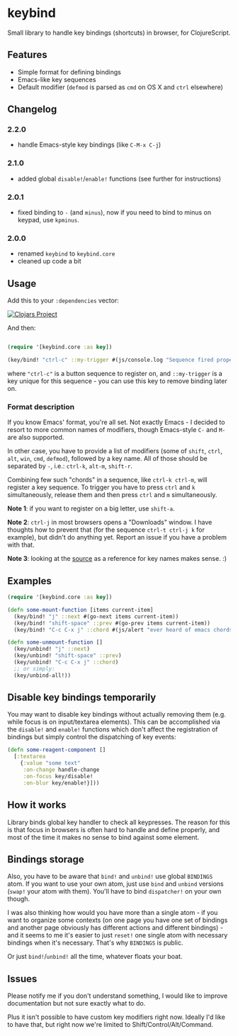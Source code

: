 # keybind

Small library to handle key bindings (shortcuts) in browser, for ClojureScript.

## Features

* Simple format for defining bindings
* Emacs-like key sequences
* Default modifier (`defmod` is parsed as `cmd` on OS X and `ctrl` elsewhere)

## Changelog

### 2.2.0

- handle Emacs-style key bindings (like `C-M-x C-j`)

### 2.1.0

- added global `disable!`/`enable!` functions (see further for instructions)

### 2.0.1

- fixed binding to `-` (and `minus`), now if you need to bind to minus on
  keypad, use `kpminus`.

### 2.0.0

- renamed `keybind` to `keybind.core`
- cleaned up code a bit

## Usage

Add this to your `:dependencies` vector:

[![Clojars Project](http://clojars.org/keybind/latest-version.svg)](http://clojars.org/keybind)

And then:

```clj

(require '[keybind.core :as key])

(key/bind! "ctrl-c" ::my-trigger #(js/console.log "Sequence fired properly"))
```

where `"ctrl-c"` is a button sequence to register on, and `::my-trigger` is a key
unique for this sequence - you can use this key to remove binding later on.

### Format description

If you know Emacs' format, you're all set. Not exactly Emacs - I decided to
resort to more common names of modifiers, though Emacs-style `C-` and `M-` are
also supported.

In other case, you have to provide a list of modifiers (some of `shift`, `ctrl`,
`alt`, `win`, `cmd`, `defmod`), followed by a key name. All of those should be
separated by `-`, i.e.: `ctrl-k`, `alt-m`, `shift-r`.

Combining few such "chords" in a sequence, like `ctrl-k ctrl-m`, will register a
key sequence. To trigger you have to press `ctrl` and `k` simultaneously,
release them and then press `ctrl` and `m` simultaneously.

**Note 1**: if you want to register on a big letter, use `shift-a`.

**Note 2**: `ctrl-j` in most browsers opens a "Downloads" window. I have thoughts
how to prevent that (for the sequence `ctrl-t ctrl-j k` for example), but didn't
do anything yet. Report an issue if you have a problem with that.

**Note 3**: looking at the [source][] as a reference for key names makes sense. :)

[source]: https://github.com/piranha/keybind/blob/master/src/keybind/core.cljs

## Examples

```clojure
(require '[keybind.core :as key])

(defn some-mount-function [items current-item]
  (key/bind! "j" ::next #(go-next items current-item))
  (key/bind! "shift-space" ::prev #(go-prev items current-item))
  (key/bind! "C-c C-x j" ::chord #(js/alert "ever heard of emacs chords?")))

(defn some-unmount-function []
  (key/unbind! "j" ::next)
  (key/unbind! "shift-space" ::prev)
  (key/unbind! "C-c C-x j" ::chord)
  ;; or simply:
  (key/unbind-all!))
```

## Disable key bindings temporarily

You may want to disable key bindings without actually removing them (e.g. while focus is on input/textarea elements). This can be accomplished via the `disable!` and `enable!` functions which don't affect the registration of bindings but simply control the dispatching of key events:

```clojure
(defn some-reagent-component []
  [:textarea
    {:value "some text"
     :on-change handle-change
     :on-focus key/disable!
     :on-blur key/enable!}]))
```

## How it works

Library binds global key handler to check all keypresses. The reason for this is
that focus in browsers is often hard to handle and define properly, and most of
the time it makes no sense to bind against some element.

## Bindings storage

Also, you have to be aware that `bind!` and `unbind!` use global `BINDINGS`
atom. If you want to use your own atom, just use `bind` and `unbind` versions
(`swap!` your atom with them). You'll have to bind `dispatcher!` on your own
though.

I was also thinking how would you have more than a single atom - if you want to
organize some contexts (on one page you have one set of bindings and another
page obviously has different actions and different bindings) - and it seems to
me it's easier to just `reset!` one single atom with necessary bindings when
it's necessary. That's why `BINDINGS` is public.

Or just `bind!`/`unbind!` all the time, whatever floats your boat.

## Issues

Please notify me if you don't understand something, I would like to improve
documentation but not sure exactly what to do.

Plus it isn't possible to have custom key modifiers right now. Ideally I'd like
to have that, but right now we're limited to Shift/Control/Alt/Command.
